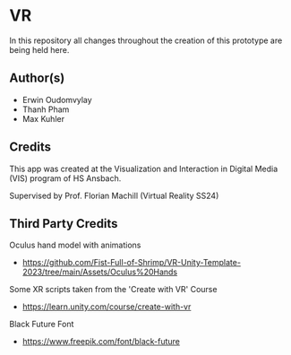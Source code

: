 # VR
In this repository all changes throughout the creation of this prototype are being held here.

## Author(s)
* Erwin Oudomvylay
* Thanh Pham
* Max Kuhler

## Credits
This app was created at the Visualization and Interaction in Digital Media (VIS) program of HS Ansbach. 

Supervised by Prof. Florian Machill (Virtual Reality SS24)

## Third Party Credits
Oculus hand model with animations
* https://github.com/Fist-Full-of-Shrimp/VR-Unity-Template-2023/tree/main/Assets/Oculus%20Hands

Some XR scripts taken from the 'Create with VR' Course
* https://learn.unity.com/course/create-with-vr

Black Future Font
* https://www.freepik.com/font/black-future
